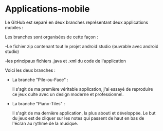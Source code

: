 # Applications-mobile


Le GitHub est separé en deux branches représentant deux applications mobiles :

  Les branches sont organisées de cette façon : 
  
  -Le fichier zip contenant tout le projet android studio (ouvrable avec android studio)
  
  -les principaux fichiers .java et .xml du code de l'application
 
 
 
 
 Voici les deux branches :
 
  - La branche "Pile-ou-Face" :
      
      Il s'agit de ma première véritable application, j'ai essayé de reproduire ce jeux culte avec un design moderne et professionnel.
      
  - La branche "Piano-Tiles" : 

      Il s'agit de ma dernière application, la plus abouti et développée. Le but du jeux est de cliquer sur les notes qui passent de haut en bas de l'écran au rythme de       la musique.
